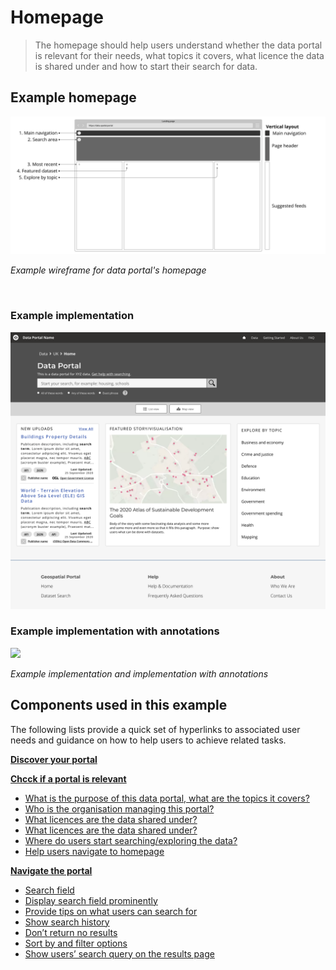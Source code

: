 # Homepage

> The homepage should help users understand whether the data portal is relevant for their needs, what topics it covers, what licence the data is shared under and how to start their search for data.

## Example homepage

<div class="image-container">

![Home heading](../../_media/overview/1.landing.png)

*Example wireframe for data portal's homepage*


</div>

<br>

<div class="image-container">

<!-- tabs:start -->

### **Example implementation**
![Home heading](../../_media/stage-1/homepage/wireframe-home.png)

### **Example implementation with annotations**
<a href="/dd3-wireframes/_media/stage-1/homepage/wireframe-home-annotations.png" target="_blank"><img src="/dd3-wireframes/_media/stage-1/homepage/wireframe-home-annotations.png" data-no-zoom/></a>

<!-- tabs:end -->

*Example implementation and implementation with annotations*

</div>

## Components used in this example

The following lists provide a quick set of hyperlinks to associated user needs and guidance on how to help users to achieve related tasks.

**[Discover your portal](main-content/steps/discover-your-portal)**
<!-- typo in the link url -->

**[Chcck if a portal is relevant](main-content/steps/check-a-portal-is-relevant)**
* [What is the purpose of this data portal, what are the topics it covers?](/main-content/steps/check-a-portal-is-relevant?id=_1-what-is-the-purpose-of-this-data-portal-what-are-the-topics-it-covers)
* [Who is the organisation managing this portal?](/main-content/steps/check-a-portal-is-relevant?id=_2-who-is-the-organisation-managing-this-portal)
* [What licences are the data shared under?](#/main-content/steps/check-a-portal-is-relevant?id=_2-who-is-the-organisation-managing-this-portal)
* [What licences are the data shared under?](/main-content/steps/check-a-portal-is-relevant?id=_3-what-licences-are-the-data-shared-under)
* [Where do users start searching/exploring the data?](/main-content/steps/check-a-portal-is-relevant?id=_4-where-do-users-start-searchingexploring-the-data)
* [Help users navigate to homepage](/main-content/steps/check-a-portal-is-relevant?id=_5-help-users-navigate-to-homepage)

**[Navigate the portal](main-content/steps/search-for-data)**

* [Search field](/main-content/steps/search-for-data?id=_1-search-field)
* [Display search field prominently](/main-content/steps/search-for-data?id=_2-display-search-field-prominently)
* [Provide tips on what users can search for](/main-content/steps/search-for-data?id=_3-provide-tips-on-what-users-can-search-for)
* [Show search history](/main-content/steps/search-for-data?id=_4-show-search-history)
* [Don’t return no results](/main-content/steps/search-for-data?id=_5-dont-return-no-results)
* [Sort by and filter options](/main-content/steps/search-for-data?id=_6-sort-by-and-filter-options)
* [Show users’ search query on the results page](/main-content/steps/search-for-data?id=_7-show-users-search-query-on-the-results-page)
